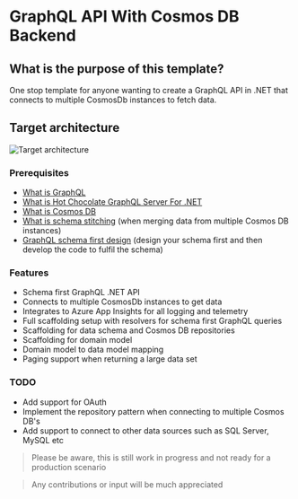 # GraphQL API With Cosmos DB Backend 
## What is the purpose of this template?
One stop template for anyone wanting to create a GraphQL API in .NET that connects to multiple CosmosDb instances to fetch data.

## Target architecture
![Target architecture](https://github.com/dotnet-azure-starters/graphql-api-cosmosdb-backend/blob/main/GraphQlArchitecture.png)

### Prerequisites
- [What is GraphQL]
- [What is Hot Chocolate GraphQL Server For .NET]
- [What is Cosmos DB]
- [What is schema stitching] (when merging data from multiple Cosmos DB instances)
- [GraphQL schema first design] (design your schema first and then develop the code to fulfil the schema)

### Features
- Schema first GraphQL .NET API
- Connects to multiple CosmosDb instances to get data
- Integrates to Azure App Insights for all logging and telemetry
- Full scaffolding setup with resolvers for schema first GraphQL queries
- Scaffolding for data schema and Cosmos DB repositories
- Scaffolding for domain model
- Domain model to data model mapping
- Paging support when returning a large data set

### TODO
- Add support for OAuth
- Implement the repository pattern when connecting to multiple Cosmos DB's
- Add support to connect to other data sources such as SQL Server, MySQL etc


> Please be aware, this is still work in progress and not ready for a production scenario

> Any contributions or input will be much appreciated

[//]: # (These are reference links used in the body of this note and get stripped out when the markdown processor does its job. There is no need to format nicely because it shouldn't be seen. Thanks SO - http://stackoverflow.com/questions/4823468/store-comments-in-markdown-syntax)

   [What is GraphQL]: <https://graphql.org/>
   [What is Hot Chocolate GraphQL Server For .NET]: <https://chillicream.com/docs/hotchocolate>
   [What is Cosmos DB]: <https://docs.microsoft.com/en-us/azure/cosmos-db/introduction>
   [What is schema stitching]: <https://chillicream.com/docs/hotchocolate/v10/stitching>
   [GraphQL schema first design]: <https://www.apollographql.com/blog/graphql/basics/designing-your-first-graphql-schema/>
